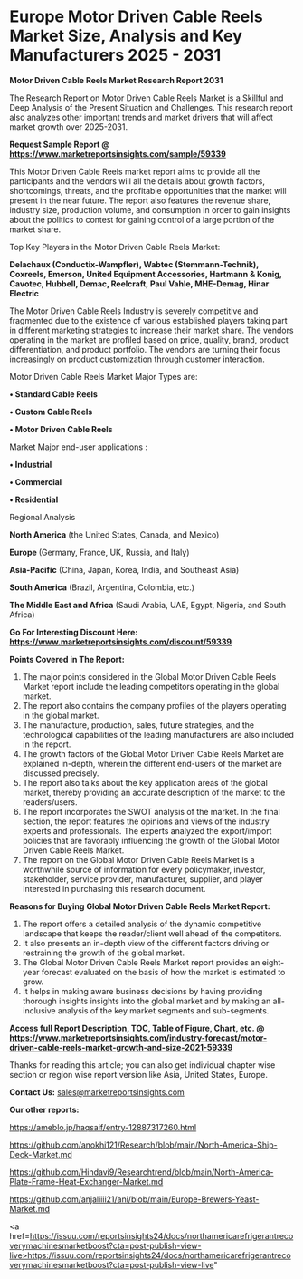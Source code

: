  # Europe Motor Driven Cable Reels Market Size, Analysis and Key Manufacturers 2025 - 2031

<strong>Motor Driven Cable Reels Market Research Report 2031</strong>

The Research Report on Motor Driven Cable Reels Market is a Skillful and Deep Analysis of the Present Situation and Challenges. This research report also analyzes other important trends and market drivers that will affect market growth over 2025-2031.

<strong>Request Sample Report @ <a href=https://www.marketreportsinsights.com/sample/59339>https://www.marketreportsinsights.com/sample/59339</a></strong>

This Motor Driven Cable Reels market report aims to provide all the participants and the vendors will all the details about growth factors, shortcomings, threats, and the profitable opportunities that the market will present in the near future. The report also features the revenue share, industry size, production volume, and consumption in order to gain insights about the politics to contest for gaining control of a large portion of the market share.

Top Key Players in the Motor Driven Cable Reels Market:

<strong>Delachaux (Conductix-Wampfler), Wabtec (Stemmann-Technik), Coxreels, Emerson, United Equipment Accessories, Hartmann & Konig, Cavotec, Hubbell, Demac, Reelcraft, Paul Vahle, MHE-Demag, Hinar Electric</strong>

The Motor Driven Cable Reels Industry is severely competitive and fragmented due to the existence of various established players taking part in different marketing strategies to increase their market share. The vendors operating in the market are profiled based on price, quality, brand, product differentiation, and product portfolio. The vendors are turning their focus increasingly on product customization through customer interaction.

Motor Driven Cable Reels Market Major Types are:

<strong>• Standard Cable Reels

• Custom Cable Reels

• Motor Driven Cable Reels</strong>

Market Major end-user applications :

<strong>• Industrial

• Commercial

• Residential</strong>

Regional Analysis

</u><strong><b>North America</b></strong> (the United States, Canada, and Mexico)

<strong><b>Europe </b></strong>(Germany, France, UK, Russia, and Italy)

<strong><b>Asia-Pacific</b></strong> (China, Japan, Korea, India, and Southeast Asia)

<strong><b>South America</b></strong> (Brazil, Argentina, Colombia, etc.)

<strong><b>The Middle East and Africa</b></strong> (Saudi Arabia, UAE, Egypt, Nigeria, and South Africa)

<strong>Go For Interesting Discount Here: <a href=https://www.marketreportsinsights.com/discount/59339>https://www.marketreportsinsights.com/discount/59339</a></strong>

<strong>Points Covered in The Report:</strong>
<ol>
  <li>The major points considered in the Global Motor Driven Cable Reels Market report include the leading competitors operating in the global market.</li>
  <li>The report also contains the company profiles of the players operating in the global market.</li>
  <li>The manufacture, production, sales, future strategies, and the technological capabilities of the leading manufacturers are also included in the report.</li>
  <li>The growth factors of the Global Motor Driven Cable Reels Market are explained in-depth, wherein the different end-users of the market are discussed precisely.</li>
  <li>The report also talks about the key application areas of the global market, thereby providing an accurate description of the market to the readers/users.</li>
  <li>The report incorporates the SWOT analysis of the market. In the final section, the report features the opinions and views of the industry experts and professionals. The experts analyzed the export/import policies that are favorably influencing the growth of the Global Motor Driven Cable Reels Market.</li>
  <li>The report on the Global Motor Driven Cable Reels Market is a worthwhile source of information for every policymaker, investor, stakeholder, service provider, manufacturer, supplier, and player interested in purchasing this research document.</li>
</ol>
<strong>Reasons for Buying Global Motor Driven Cable Reels Market Report:</strong>

<ol>
  <li>The report offers a detailed analysis of the dynamic competitive landscape that keeps the reader/client well ahead of the competitors.</li>
  <li>It also presents an in-depth view of the different factors driving or restraining the growth of the global market.</li>
  <li>The Global Motor Driven Cable Reels Market report provides an eight-year forecast evaluated on the basis of how the market is estimated to grow.</li>
  <li>It helps in making aware business decisions by having providing thorough insights insights into the global market and by making an all-inclusive analysis of the key market segments and sub-segments.</li>
</ol>
<strong>Access full Report Description, TOC, Table of Figure, Chart, etc. @ <a href=https://www.marketreportsinsights.com/industry-forecast/motor-driven-cable-reels-market-growth-and-size-2021-59339>https://www.marketreportsinsights.com/industry-forecast/motor-driven-cable-reels-market-growth-and-size-2021-59339</a></strong>


Thanks for reading this article; you can also get individual chapter wise section or region wise report version like Asia, United States, Europe.

<strong>Contact Us:</strong>
sales@marketreportsinsights.com

<strong>Our other reports:</strong>

<a href=https://ameblo.jp/haqsaif/entry-12887317260.html>https://ameblo.jp/haqsaif/entry-12887317260.html</a>

<a href=https://github.com/anokhi121/Research/blob/main/North-America-Ship-Deck-Market.md>https://github.com/anokhi121/Research/blob/main/North-America-Ship-Deck-Market.md</a>

<a href=https://github.com/Hindavi9/Researchtrend/blob/main/North-America-Plate-Frame-Heat-Exchanger-Market.md>https://github.com/Hindavi9/Researchtrend/blob/main/North-America-Plate-Frame-Heat-Exchanger-Market.md</a>

<a href=https://github.com/anjaliiii21/ani/blob/main/Europe-Brewers-Yeast-Market.md>https://github.com/anjaliiii21/ani/blob/main/Europe-Brewers-Yeast-Market.md</a>

<a href=https://issuu.com/reportsinsights24/docs/northamericarefrigerantrecoverymachinesmarketboost?cta=post-publish-view-live>https://issuu.com/reportsinsights24/docs/northamericarefrigerantrecoverymachinesmarketboost?cta=post-publish-view-live</a>"
